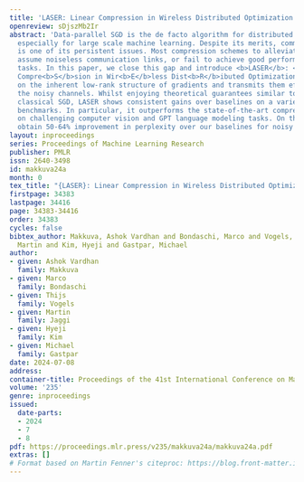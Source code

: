 ```yaml
---
title: 'LASER: Linear Compression in Wireless Distributed Optimization'
openreview: sDjszMb2Ir
abstract: 'Data-parallel SGD is the de facto algorithm for distributed optimization,
  especially for large scale machine learning. Despite its merits, communication bottleneck
  is one of its persistent issues. Most compression schemes to alleviate this either
  assume noiseless communication links, or fail to achieve good performance on practical
  tasks. In this paper, we close this gap and introduce <b>LASER</b>: <b>L</b>ine<b>A</b>r
  Compre<b>S</b>sion in Wir<b>E</b>less Dist<b>R</b>ibuted Optimization. LASER capitalizes
  on the inherent low-rank structure of gradients and transmits them efficiently over
  the noisy channels. Whilst enjoying theoretical guarantees similar to those of the
  classical SGD, LASER shows consistent gains over baselines on a variety of practical
  benchmarks. In particular, it outperforms the state-of-the-art compression schemes
  on challenging computer vision and GPT language modeling tasks. On the latter, we
  obtain 50-64% improvement in perplexity over our baselines for noisy channels.'
layout: inproceedings
series: Proceedings of Machine Learning Research
publisher: PMLR
issn: 2640-3498
id: makkuva24a
month: 0
tex_title: "{LASER}: Linear Compression in Wireless Distributed Optimization"
firstpage: 34383
lastpage: 34416
page: 34383-34416
order: 34383
cycles: false
bibtex_author: Makkuva, Ashok Vardhan and Bondaschi, Marco and Vogels, Thijs and Jaggi,
  Martin and Kim, Hyeji and Gastpar, Michael
author:
- given: Ashok Vardhan
  family: Makkuva
- given: Marco
  family: Bondaschi
- given: Thijs
  family: Vogels
- given: Martin
  family: Jaggi
- given: Hyeji
  family: Kim
- given: Michael
  family: Gastpar
date: 2024-07-08
address:
container-title: Proceedings of the 41st International Conference on Machine Learning
volume: '235'
genre: inproceedings
issued:
  date-parts:
  - 2024
  - 7
  - 8
pdf: https://proceedings.mlr.press/v235/makkuva24a/makkuva24a.pdf
extras: []
# Format based on Martin Fenner's citeproc: https://blog.front-matter.io/posts/citeproc-yaml-for-bibliographies/
---
```

